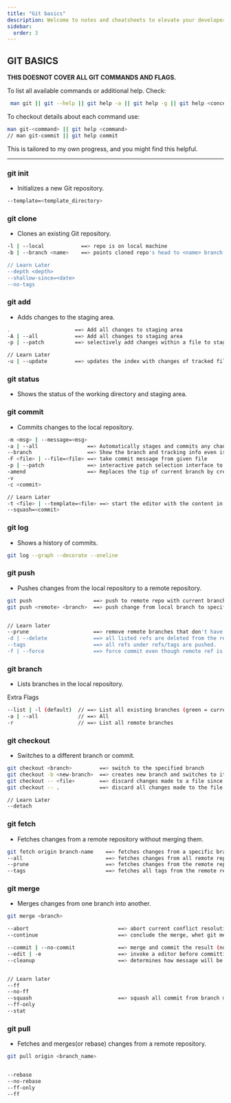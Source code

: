 ```yaml
---
title: "Git basics"
description: Welcome to notes and cheatsheets to elevate your developer journey
sidebar:
  order: 3
---
```


## GIT BASICS

**THIS DOESNOT COVER ALL GIT COMMANDS AND FLAGS.**

To list all available commands or additional help. Check:

```bash
 man git || git --help || git help -a || git help -g || git help <concept|command>
```

To checkout details about each command use:

```bash
man git-<command> || git help <command>
// man git-commit || git help commit
```

This is tailored to my own progress, and you might find this helpful.

---

### git init

- Initializes a new Git repository.

```bash
--template=<template_directory>
```

### git clone

- Clones an existing Git repository.

```bash
-l | --local            ==> repo is on local machine
-b | --branch <name>    ==> points cloned repo's head to <name> branch

// Learn Later
--depth <depth>
--shallow-since=<date>
--no-tags
```

### git add

- Adds changes to the staging area.

```bash
.                     ==> Add all changes to staging area
-A | --all            ==> Add all changes to staging area
-p | --patch          ==> selectively add changes within a file to staging area

// Learn Later
-u | --update         ==> updates the index with changes of tracked files.
```

### git status

- Shows the status of the working directory and staging area.

### git commit

- Commits changes to the local repository.

```bash
-m <msg> | --message=<msg>
-a | --all                ==> Automatically stages and commits any changes to tracked files.
--branch                  ==> Show the branch and tracking info even is short-format.
-F <file> | --file=<file> ==> take commit message from given file
-p | --patch              ==> interactive patch selection interface to choose which changes to commit.
-amend                    ==> Replaces the tip of current branch by creating a new commit
-v
-c <commit>

// Learn Later
-t <file> | --template=<file> ==> start the editor with the content in given file
--squash=<commit>
```

### git log

- Shows a history of commits.

```bash
git log --graph --decorate --oneline
```

### git push

- Pushes changes from the local repository to a remote repository.

```bash
git push                    ==> push to remote repo with current branch name.
git push <remote> <branch>  ==> push change from local branch to specific branch on remote repo.


// Learn later
--prune                     ==> remove remote branches that don't have local counterpart.
-d | --delete               ==> all listed refs are deleted from the remote repo.
--tags                      ==> all refs under refs/tags are pushed.
-f | --force                ==> force commit even though remote ref is not an ancestor of local ref.(usually git disallows this, --force will skip this check) [DON'T USE AS OF NOW]
```

### git branch

- Lists branches in the local repository.

Extra Flags

```bash
--list | -l (default)  // ==> List all existing branches (green = current branch)
-a | --all             // ==> All
-r                     // ==> List all remote branches

```

### git checkout

- Switches to a different branch or commit.

```bash
git checkout <branch>         ==> switch to the specified branch
git checkout -b <new-branch>  ==> creates new branch and switches to it
git checkout -- <file>        ==> discard changes made to a file since last commit and revert it to last committed version
git checkout -- .             ==> discard all changes made to the file in the working directory since last commit and revert them to the last committed version

// Learn Later
--detach
```

### git fetch

- Fetches changes from a remote repository without merging them.

```bash
git fetch origin branch-name    ==> fetches changes from a specific branch on the remote repo to your local repo
--all                           ==> fetches changes from all remote repo to local repo
--prune                         ==> fetches changes from the remote repo and removes any references to branches that have been removed in remote
--tags                          ==> fetches all tags from the remote repo to local repo
```

### git merge

- Merges changes from one branch into another.

```bash
git merge <branch>

--abort                             ==> abort current conflict resolution process
--continue                          ==> conclude the merge, whet git merge stops due to conflict.

--commit | --no-commit              ==> merge and commit the result (no-commit => merge and stop before creating a merge commit)
--edit | -e                         ==> invoke a editor before committing successful mechanical merge
--cleanup                           ==> determines how message will be cleaned up before commiting


// Learn later
--ff
--no-ff
--squash                            ==> squash all commit from branch merging into one commit
--ff-only
--stat
```

### git pull

- Fetches and merges(or rebase) changes from a remote repository.

```bash
git pull origin <branch_name>


--rebase
--no-rebase
--ff-only
--ff
```
